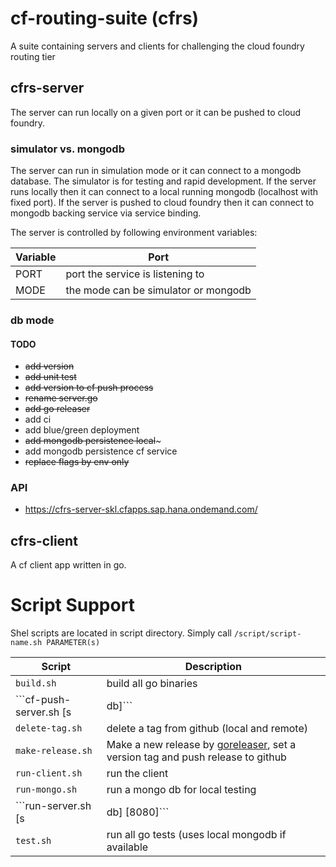 # cf-routing-suite (cfrs)
A suite containing servers and clients for challenging the cloud foundry routing tier

## cfrs-server

The server can run locally on a given port or it can be pushed to cloud foundry.

### simulator vs. mongodb

The server can run in simulation mode or it can connect to a mongodb database. 
The simulator is for testing and rapid development. 
If the server runs locally then it can connect to a local running mongodb (localhost with fixed port).
If the server is pushed to cloud foundry then it can connect to mongodb backing service via service binding. 

The server is controlled by following environment variables:

| Variable | Port |
|----------|------|
| PORT | port the service is listening to |
| MODE | the mode can be simulator or mongodb |




### db mode


#### TODO

- ~~add version~~
- ~~add unit test~~
- ~~add version to cf push process~~
- ~~rename server.go~~
- ~~add go releaser~~
- add ci
- add blue/green deployment
- ~~add mongodb persistence local~~~
- add mongodb persistence cf service
- ~~replace flags by env only~~


### API

- https://cfrs-server-skl.cfapps.sap.hana.ondemand.com/

## cfrs-client

A cf client app written in go. 

# Script Support

Shel scripts are located in script directory. Simply call ````/script/script-name.sh PARAMETER(s)````

| Script | Description |
|--------|-------------|
| ```build.sh``` | build all go binaries |
| ```cf-push-server.sh [s|db]``` | push server to cloud foundry (s: use database simulator, db: connect to mongodb)|
| ```delete-tag.sh``` | delete a tag from github (local and remote) |
| ```make-release.sh``` | Make a new release by [goreleaser](https://goreleaser.com), set a version tag and push release to github |
| ```run-client.sh``` | run the client |
| ```run-mongo.sh``` | run a mongo db for local testing |
| ```run-server.sh [s|db] [8080]``` | run the server locally (s | use database simulator, db: connect ot mongodb
| ```test.sh``` | run all go tests (uses local mongodb if available |

